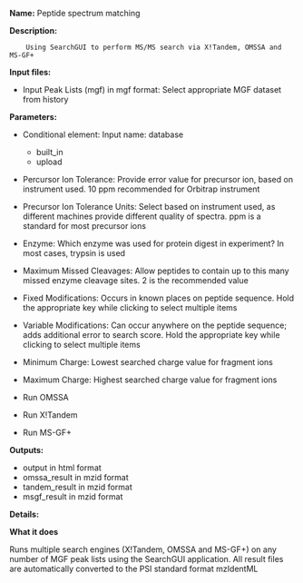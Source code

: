 **Name:** Peptide spectrum matching

**Description:**

		Using SearchGUI to perform MS/MS search via X!Tandem, OMSSA and MS-GF+
	

**Input files:**
* Input Peak Lists (mgf) in mgf format: Select appropriate MGF dataset from history

**Parameters:**
* Conditional element: Input name: database
  * built_in
  * upload

* Percursor Ion Tolerance: Provide error value for precursor ion, based on instrument used. 10 ppm recommended for Orbitrap instrument
* Precursor Ion Tolerance Units: Select based on instrument used, as different machines provide different quality of spectra. ppm is a standard for most precursor ions
* Enzyme: Which enzyme was used for protein digest in experiment? In most cases, trypsin is used
* Maximum Missed Cleavages: Allow peptides to contain up to this many missed enzyme cleavage sites. 2 is the recommended value
* Fixed Modifications: Occurs in known places on peptide sequence. Hold the appropriate key while clicking to select multiple items
* Variable Modifications: Can occur anywhere on the peptide sequence; adds additional error to search score. Hold the appropriate key while clicking to select multiple items
* Minimum Charge: Lowest searched charge value for fragment ions
* Maximum Charge: Highest searched charge value for fragment ions
* Run OMSSA
* Run X!Tandem
* Run MS-GF+

**Outputs:**
* output in html format
* omssa_result in mzid format
* tandem_result in mzid format
* msgf_result in mzid format

**Details:**

**What it does**

Runs multiple search engines (X!Tandem, OMSSA and MS-GF+) on any number of MGF peak lists using the SearchGUI application. All result files are automatically converted to the PSI standard format mzIdentML

	
